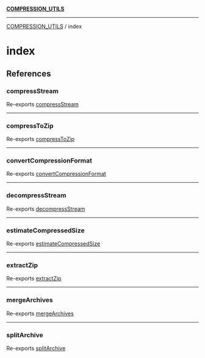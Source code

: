 [**COMPRESSION_UTILS**](../README.md)

***

[COMPRESSION_UTILS](../README.md) / index

# index

## References

### compressStream

Re-exports [compressStream](../compressStream/functions/compressStream.md)

***

### compressToZip

Re-exports [compressToZip](../compressToZip/functions/compressToZip.md)

***

### convertCompressionFormat

Re-exports [convertCompressionFormat](../convertCompressionFormat/functions/convertCompressionFormat.md)

***

### decompressStream

Re-exports [decompressStream](../decompressStream/functions/decompressStream.md)

***

### estimateCompressedSize

Re-exports [estimateCompressedSize](../estimateCompressedSize/functions/estimateCompressedSize.md)

***

### extractZip

Re-exports [extractZip](../extractZip/functions/extractZip.md)

***

### mergeArchives

Re-exports [mergeArchives](../mergeArchives/functions/mergeArchives.md)

***

### splitArchive

Re-exports [splitArchive](../splitArchive/functions/splitArchive.md)
